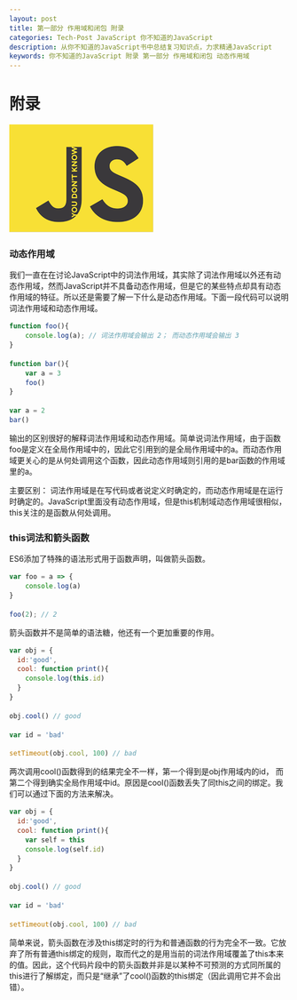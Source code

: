 ```yaml
---
layout: post
title: 第一部分 作用域和闭包 附录
categories: Tech-Post JavaScript 你不知道的JavaScript
description: 从你不知道的JavaScript书中总结复习知识点，力求精通JavaScript
keywords: 你不知道的JavaScript 附录 第一部分 作用域和闭包 动态作用域
---
```


# 附录

![book](/images/blog/you_dont_know_js.png)


### 动态作用域

我们一直在在讨论JavaScript中的词法作用域，其实除了词法作用域以外还有动态作用域，然而JavaScript并不具备动态作用域，但是它的某些特点却具有动态作用域的特征。所以还是需要了解一下什么是动态作用域。下面一段代码可以说明词法作用域和动态作用域。

```javascript
function foo(){
    console.log(a); // 词法作用域会输出 2； 而动态作用域会输出 3
}

function bar(){
    var a = 3
    foo()
}

var a = 2
bar()
```
输出的区别很好的解释词法作用域和动态作用域。简单说词法作用域，由于函数foo是定义在全局作用域中的，因此它引用到的是全局作用域中的a。而动态作用域更关心的是从何处调用这个函数，因此动态作用域则引用的是bar函数的作用域里的a。

主要区别： 词法作用域是在写代码或者说定义时确定的，而动态作用域是在运行时确定的。JavaScript里面没有动态作用域，但是this机制域动态作用域很相似，this关注的是函数从何处调用。


### this词法和箭头函数

ES6添加了特殊的语法形式用于函数声明，叫做箭头函数。

```javascript
var foo = a => {
    console.log(a)
}

foo(2); // 2
```

箭头函数并不是简单的语法糖，他还有一个更加重要的作用。

```javascript
var obj = {
  id:'good',
  cool: function print(){
    console.log(this.id)
  }
}

obj.cool() // good

var id = 'bad'

setTimeout(obj.cool, 100) // bad
```

两次调用cool()函数得到的结果完全不一样，第一个得到是obj作用域内的id， 而第二个得到确实全局作用域中id。原因是cool()函数丢失了同this之间的绑定。我们可以通过下面的方法来解决。

```javascript
var obj = {
  id:'good',
  cool: function print(){
    var self = this
    console.log(self.id)
  }
}

obj.cool() // good

var id = 'bad'

setTimeout(obj.cool, 100) // bad
```
简单来说，箭头函数在涉及this绑定时的行为和普通函数的行为完全不一致。它放弃了所有普通this绑定的规则，取而代之的是用当前的词法作用域覆盖了this本来的值。因此，这个代码片段中的箭头函数并非是以某种不可预测的方式同所属的this进行了解绑定，而只是“继承”了cool()函数的this绑定（因此调用它并不会出错）。